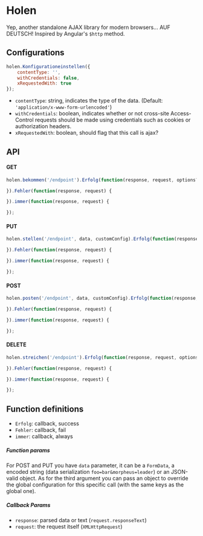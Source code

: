 # Holen
Yep, another standalone AJAX library for modern browsers... AUF DEUTSCH! Inspired by Angular's `$http` method.

## Configurations
```javascript
holen.Konfigurationeinstellen({
    contentType: '',
    withCredentials: false,
	xRequestedWith: true
});
```
- `contentType`: string, indicates the type of the data. (Default: `'application/x-www-form-urlencoded'`)
- `withCredentials`: boolean, indicates whether or not cross-site Access-Control requests should be made using credentials such as cookies or authorization headers.
- `xRequestedWith`: boolean, should flag that this call is ajax?

## API

#### GET
```javascript
holen.bekommen('/endpoint').Erfolg(function(response, request, options?) {

}).Fehler(function(response, request) {

}).immer(function(response, request) {

});
```
#### PUT
```javascript
holen.stellen('/endpoint', data, customConfig).Erfolg(function(response, request, options?) {

}).Fehler(function(response, request) {

}).immer(function(response, request) {

});
```
#### POST
```javascript
holen.posten('/endpoint', data, customConfig).Erfolg(function(response, request, options?) {

}).Fehler(function(response, request) {

}).immer(function(response, request) {

});
```
#### DELETE
```javascript
holen.streichen('/endpoint').Erfolg(function(response, request, options?) {

}).Fehler(function(response, request) {

}).immer(function(response, request) {

});
```

## Function definitions
- `Erfolg`: callback, success
- `Fehler`: callback, fail
- `immer`: callback, always

##### Function params
For POST and PUT you have `data` parameter, it can be a `FormData`, a encoded string (data serialization `foo=bar&morpheus=leader`) or an JSON-valid object.
As for the third argument you can pass an object to override the global configuration for this specific call (with the same keys as the global one).

##### Callback Params
- `response`: parsed data or text (`request.responseText`)
- `request`: the request itself (`XMLHttpRequest`)